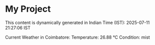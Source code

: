 # My Project

This content is dynamically generated in Indian Time (IST): 2025-07-11 21:27:06 IST


Current Weather in Coimbatore:
Temperature: 26.88 °C
Condition: mist
